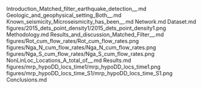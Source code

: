 Introduction_Matched_filter_earthquake_detection__.md
Geologic_and_geophysical_setting_Both__.md
Known_seismicity_Microseismicity_has_been__.md
Network.md
Dataset.md
figures/2015_dets_point_density1/2015_dets_point_density1.png
Methodology.md
Results_and_discussion_Matched_Filter__.md
figures/Rot_cum_flow_rates/Rot_cum_flow_rates.png
figures/Nga_N_cum_flow_rates/Nga_N_cum_flow_rates.png
figures/Nga_S_cum_flow_rates/Nga_S_cum_flow_rates.png
NonLinLoc_Locations_A_total_of__.md
Results.md
figures/mrp_hypoDD_locs_time1/mrp_hypoDD_locs_time1.png
figures/mrp_hypoDD_locs_time_S1/mrp_hypoDD_locs_time_S1.png
Conclusions.md